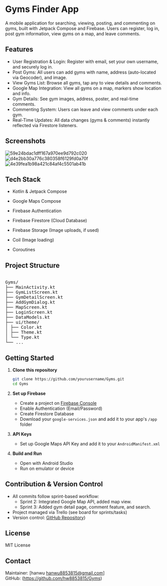 # Gyms Finder App

A mobile application for searching, viewing, posting, and commenting on gyms, built with Jetpack Compose and Firebase. Users can register, log in, post gym information, view gyms on a map, and leave comments.

## Features

- User Registration & Login: Register with email, set your own username, and securely log in.
- Post Gyms: All users can add gyms with name, address (auto-located via Geocoder), and image.
- View Gyms List: Browse all gyms, tap any to view details and comments.
- Google Map Integration: View all gyms on a map, markers show location and info.
- Gym Details: See gym images, address, poster, and real-time comments.
- Commenting System: Users can leave and view comments under each gym.
- Real-Time Updates: All data changes (gyms & comments) instantly reflected via Firestore listeners.

## Screenshots
![59e24bdac1dff167a970ee9d792c020](https://github.com/user-attachments/assets/b11a1d71-47e7-46b9-bb99-3dd7859af3c5)
![d4e2bb30a776c380358f6129fd0a70f](https://github.com/user-attachments/assets/29503702-6772-4b1b-a38c-71033b61b66c)
![4e39fea1b98a421c84af4c5501ab41b](https://github.com/user-attachments/assets/931d0d3b-5ff6-4e0a-9df0-a76c7954786c)



## Tech Stack

- Kotlin & Jetpack Compose
- Google Maps Compose
- Firebase Authentication
- Firebase Firestore (Cloud Database)
- Firebase Storage (Image uploads, if used)

- Coil (Image loading)
- Coroutines

## Project Structure
<pre> 
Gyms/
├── MainActivity.kt
├── GymListScreen.kt
├── GymDetailScreen.kt
├── AddGymDialog.kt
├── MapScreen.kt
├── LoginScreen.kt
├── DataModels.kt
├── ui/theme/
│ ├── Color.kt
│ ├── Theme.kt
│ └── Type.kt
└── ...
</pre>

## Getting Started

1. **Clone this repository**

    ```bash
    git clone https://github.com/yourusername/Gyms.git
    cd Gyms
    ```

2. **Set up Firebase**

   - Create a project on [Firebase Console](https://console.firebase.google.com/)
   - Enable Authentication (Email/Password)
   - Create Firestore Database
   - Download your `google-services.json` and add it to your app's `/app` folder

3. **API Keys**

   - Set up Google Maps API Key and add it to your `AndroidManifest.xml`

4. **Build and Run**

   - Open with Android Studio
   - Run on emulator or device

## Contribution & Version Control

- All commits follow sprint-based workflow:
  - Sprint 2: Integrated Google Map API, added map view.
  - Sprint 3: Added gym detail page, comment feature, and search.
- Project managed via Trello (see board for sprints/tasks)
- Version control: [GitHub Repository](https://github.com/hw8853815/Gyms))

## License

MIT License

## Contact

Maintainer: [hanwu hanwu8853815@gmail.com]  
GitHub: (https://github.com/hw8853815/Gyms)
